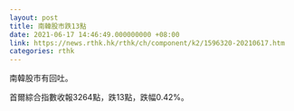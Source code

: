 ```yaml
---
layout: post
title: 南韓股市跌13點
date: 2021-06-17 14:46:49.000000000 +08:00
link: https://news.rthk.hk/rthk/ch/component/k2/1596320-20210617.htm
categories: rthk
---
```


南韓股市有回吐。

首爾綜合指數收報3264點，跌13點，跌幅0.42%。

